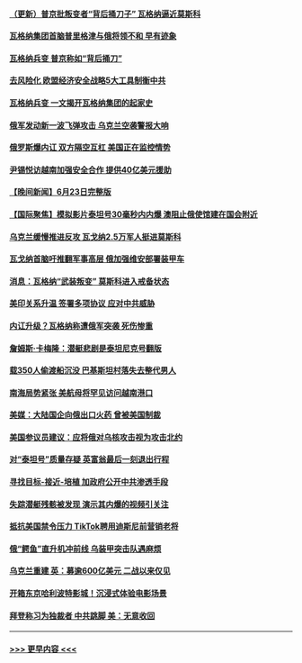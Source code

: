 #### [（更新）普京批叛变者“背后捅刀子” 瓦格纳逼近莫斯科](../pages/prog202/a103737182.md?t=06241843) 
#### [瓦格纳集团首脑普里格津与俄将领不和 早有迹象](../pages/prog202/a103737354.md?t=06241843) 
#### [瓦格纳兵变 普京称如“背后捅刀”](../pages/prog202/a103737347.md?t=06241843) 
#### [去风险化 欧盟经济安全战略5大工具制衡中共](../pages/prog202/a103737334.md?t=06241843) 
#### [瓦格纳兵变 一文揭开瓦格纳集团的起家史](../pages/prog202/a103737308.md?t=06241843) 
#### [俄军发动新一波飞弹攻击 乌克兰空袭警报大响](../pages/prog202/a103737295.md?t=06241843) 
#### [俄罗斯爆内讧 双方隔空互杠 美国正在监控情势](../pages/prog202/a103737251.md?t=06241843) 
#### [尹锡悦访越南加强安全合作 提供40亿美元援助](../pages/prog202/a103737257.md?t=06241843) 
#### [【晚间新闻】6月23日完整版](../pages/prog202/a103737095.md?t=06241843) 
#### [【国际聚焦】模拟影片泰坦号30毫秒内内爆 澳阻止俄使馆建在国会附近](../pages/prog202/a103737099.md?t=06241843) 
#### [乌克兰缓慢推进反攻 瓦戈纳2.5万军人挺进莫斯科](../pages/prog202/a103737097.md?t=06241843) 
#### [瓦戈纳首脑吁推翻军事高层 俄加强维安部署装甲车](../pages/prog202/a103737088.md?t=06241843) 
#### [消息：瓦格纳“武装叛变” 莫斯科进入戒备状态](../pages/prog202/a103737052.md?t=06241843) 
#### [美印关系升温 签署多项协议 应对中共威胁](../pages/prog202/a103736999.md?t=06241843) 
#### [内讧升级？瓦格纳称遭俄军突袭 死伤惨重](../pages/prog202/a103737010.md?t=06241843) 
#### [詹姆斯·卡梅隆：潜艇悲剧是泰坦尼克号翻版](../pages/prog202/a103737007.md?t=06241843) 
#### [载350人偷渡船沉没 巴基斯坦村落失去整代男人](../pages/prog202/a103736772.md?t=06241843) 
#### [南海局势紧张 美航母将罕见访问越南港口](../pages/prog202/a103736941.md?t=06241843) 
#### [美媒：大陆国企向俄出口火药 曾被美国制裁](../pages/prog202/a103736912.md?t=06241843) 
#### [美国参议员建议：应将俄对乌核攻击视为攻击北约](../pages/prog202/a103736907.md?t=06241843) 
#### [对“泰坦号”质量存疑 英富翁最后一刻退出行程](../pages/prog202/a103736763.md?t=06241843) 
#### [寻找目标-接近-培植 加政府公开中共渗透手段](../pages/prog202/a103736750.md?t=06241843) 
#### [失踪潜艇残骸被发现 演示其内爆的视频引关注](../pages/prog202/a103736670.md?t=06241843) 
#### [抵抗美国禁令压力 TikTok聘用迪斯尼前营销老将](../pages/prog202/a103736662.md?t=06241843) 
#### [俄“鳄鱼”直升机冲前线 乌装甲突击队遇麻烦](../pages/prog202/a103736656.md?t=06241843) 
#### [乌克兰重建 英：募逾600亿美元 二战以来仅见](../pages/prog202/a103736570.md?t=06241843) 
#### [开箱东京哈利波特影城！沉浸式体验电影场景](../pages/prog202/a103736548.md?t=06241843) 
#### [拜登称习为独裁者 中共跳脚 美：无意收回](../pages/prog202/a103736448.md?t=06241843) 

----
#### [ >>> 更早内容 <<< ](../indexes/prog202-earlier.md)
